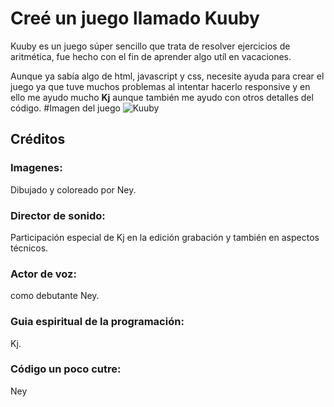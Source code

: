 # Creé un juego llamado Kuuby

Kuuby es un juego súper sencillo que trata de resolver ejercicios de aritmética, fue hecho con el fin de aprender algo utíl en vacaciones.

Aunque ya sabía algo de html, javascript y css, necesite ayuda para crear el juego ya que tuve muchos problemas al intentar hacerlo responsive y en ello me ayudo mucho **Kj** aunque también me ayudo con otros detalles del código.
#Imagen del juego
![Kuuby](https://ibb.co/GnLzH8W)

## Créditos
 
### Imagenes:
Dibujado y coloreado por Ney.

### Director de sonido:
Participación especial de Kj en la edición grabación y también en aspectos técnicos.

### Actor de voz:
como debutante Ney.

### Guia espiritual de la programación:
Kj.

### Código un poco cutre:
Ney

